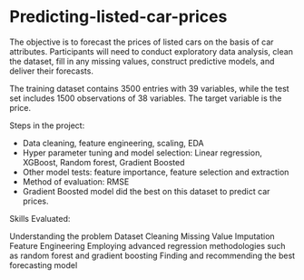 # Predicting-listed-car-prices
The objective is to forecast the prices of listed cars on the basis of car attributes. Participants will need to conduct exploratory data analysis, clean the dataset, fill in any missing values, construct predictive models, and deliver their forecasts.

The training dataset contains 3500 entries with 39 variables, while the test set includes 1500 observations of 38 variables. The target variable is the price.

Steps in the project:

- Data cleaning, feature engineering, scaling, EDA
- Hyper parameter tuning and model selection: Linear regression, XGBoost, Random forest, Gradient Boosted
- Other model tests: feature importance, feature selection and extraction 
- Method of evaluation: RMSE
- Gradient Boosted model did the best on this dataset to predict car prices.

Skills Evaluated:

Understanding the problem
Dataset Cleaning
Missing Value Imputation
Feature Engineering
Employing advanced regression methodologies such as random forest and gradient boosting
Finding and recommending the best forecasting model
